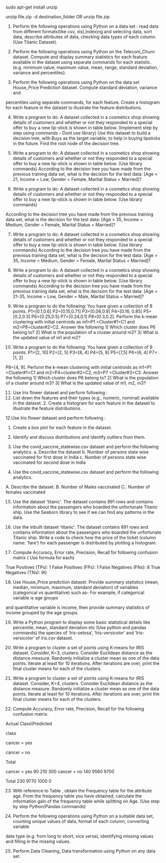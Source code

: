 sudo apt-get install unzip

unzip file.zip -d destination_folder
OR
unzip file.zip


1. Perform the following operations using Python on a data set : read data
from different formats(like csv, xls),indexing and selecting data, sort data,
describe attributes of data, checking data types of each column. (Use
Titanic Dataset).

2. Perform the following operations using Python on the Telecom_Churn
dataset. Compute and display summary statistics for each feature available
in the dataset using separate commands for each statistic. (e.g. minimum
value, maximum value, mean, range, standard deviation, variance and
percentiles).

3. Perform the following operations using Python on the data set
House_Price Prediction dataset. Compute standard deviation, variance and

percentiles using separate commands, for each feature. Create a histogram
for each feature in the dataset to illustrate the feature distributions.

4. Write a program to do: A dataset collected in a cosmetics shop showing
details of customers and whether or not they responded to a special offer
to buy a new lip-stick is shown in table below. (Implement step by step
using commands - Dont use library) Use this dataset to build a decision
tree, with Buys as the target variable, to help in buying lipsticks in the
future. Find the root node of the decision tree.

5. Write a program to do: A dataset collected in a cosmetics shop showing
details of customers and whether or not they responded to a special offer
to buy a new lip-stick is shown in table below. (Use library commands)
According to the decision tree you have made from the previous training
data set, what is the decision for the test data: [Age < 21, Income = Low,
Gender = Female, Marital Status = Married]?

6. Write a program to do: A dataset collected in a cosmetics shop showing
details of customers and whether or not they responded to a special offer
to buy a new lip-stick is shown in table below. (Use library commands)

According to the decision tree you have made from the previous training
data set, what is the decision for the test data: [Age > 35, Income =
Medium, Gender = Female, Marital Status = Married]?

7. Write a program to do: A dataset collected in a cosmetics shop showing
details of customers and whether or not they responded to a special offer
to buy a new lip-stick is shown in table below. (Use library commands)
According to the decision tree you have made from the previous training
data set, what is the decision for the test data: [Age > 35, Income =
Medium, Gender = Female, Marital Status = Married]?

8. Write a program to do: A dataset collected in a cosmetics shop showing
details of customers and whether or not they responded to a special offer
to buy a new lip-stick is shown in table below. (Use library commands)
According to the decision tree you have made from the previous training
data set, what is the decision for the test data: [Age = 21-35, Income = Low,
Gender = Male, Marital Status = Married]?

9. Write a program to do the following: You have given a collection of 8
points. P1=[0.1,0.6] P2=[0.15,0.71] P3=[0.08,0.9] P4=[0.16, 0.85]
P5=[0.2,0.3] P6=[0.25,0.5] P7=[0.24,0.1] P8=[0.3,0.2]. Perform the k-mean
clustering with initial centroids as m1=P1 =Cluster#1=C1 and
m2=P8=cluster#2=C2. Answer the following 1] Which cluster does P6
belong to? 2] What is the population of a cluster around m2? 3] What is
the updated value of m1 and m2?

10. Write a program to do the following: You have given a collection of 8
points. P1=[2, 10] P2=[2, 5] P3=[8, 4] P4=[5, 8] P5=[7,5] P6=[6, 4] P7=[1, 2]

P8=[4, 9]. Perform the k-mean clustering with initial centroids as m1=P1
=Cluster#1=C1 and m2=P4=cluster#2=C2, m3=P7 =Cluster#3=C3. Answer
the following 1] Which cluster does P6 belong to? 2] What is the
population of a cluster around m3? 3] What is the updated value of m1,
m2, m3?

11. Use Iris flower dataset and perform following :
1. List down the features and their types (e.g., numeric, nominal)
available in the dataset. 2. Create a histogram for each feature in the
dataset to illustrate the feature distributions.

12.Use Iris flower dataset and perform following :
1. Create a box plot for each feature in the dataset.
2. Identify and discuss distributions and identify outliers from them.

13. Use the covid_vaccine_statewise.csv dataset and perform the following
analytics.
a. Describe the dataset
b. Number of persons state wise vaccinated for first dose in India
c. Number of persons state wise vaccinated for second dose in India

14. Use the covid_vaccine_statewise.csv dataset and perform the following
analytics.

A. Describe the dataset.
B. Number of Males vaccinated
C.. Number of females vaccinated

15. Use the dataset 'titanic'. The dataset contains 891 rows and contains
information about the passengers who boarded the unfortunate Titanic
ship. Use the Seaborn library to see if we can find any patterns in the data.

16. Use the inbuilt dataset 'titanic'. The dataset contains 891 rows and
contains information about the passengers who boarded the unfortunate
Titanic ship. Write a code to check how the price of the ticket (column
name: 'fare') for each passenger is distributed by plotting a histogram.

17. Compute Accuracy, Error rate, Precision, Recall for following confusion
matrix ( Use formula for each)

True Positives (TPs): 1 False Positives (FPs): 1
False Negatives (FNs): 8 True Negatives (TNs): 90

18. Use House_Price prediction dataset. Provide summary statistics (mean,
median, minimum, maximum, standard deviation) of variables (categorical
vs quantitative) such as- For example, if categorical variable is age groups

and quantitative variable is income, then provide summary statistics of
income grouped by the age groups.

19. Write a Python program to display some basic statistical details like
percentile, mean, standard deviation etc (Use python and pandas
commands) the species of ‘Iris-setosa’, ‘Iris-versicolor’ and ‘Iris-versicolor’
of iris.csv dataset.

20. Write a program to cluster a set of points using K-means for IRIS
dataset. Consider, K=3, clusters. Consider Euclidean distance as the
distance measure. Randomly initialize a cluster mean as one of the data
points. Iterate at least for 10 iterations. After iterations are over, print the
final cluster means for each of the clusters.

21. Write a program to cluster a set of points using K-means for IRIS
dataset. Consider, K=4, clusters. Consider Euclidean distance as the
distance measure. Randomly initialize a cluster mean as one of the data
points. Iterate at least for 10 iterations. After iterations are over, print the
final cluster means for each of the clusters.

22. Compute Accuracy, Error rate, Precision, Recall for the following
confusion matrix.

Actual Class\Predicted

class

cancer =
yes

cancer =
no

Total

cancer = yes 90 210 300
cancer = no 140 9560 9700

Total 230 9770 1000
0

23. With reference to Table , obtain the Frequency table for the
attribute age. From the frequency table you have obtained, calculate the
information gain of the frequency table while splitting on Age. (Use step
by step Python/Pandas commands)

24. Perform the following operations using Python on a suitable data set,
counting unique values of data, format of each column, converting variable

data type (e.g. from long to short, vice versa), identifying missing values
and filling in the missing values.

25. Perform Data Cleaning, Data transformation using Python on any data
set.
